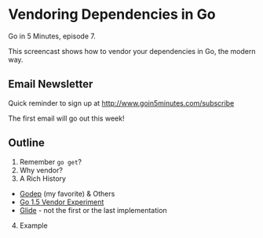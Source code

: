 # Vendoring Dependencies in Go

Go in 5 Minutes, episode 7.

This screencast shows how to vendor your dependencies in Go, the modern way.

## Email Newsletter

Quick reminder to sign up at http://www.goin5minutes.com/subscribe

The first email will go out this week!

## Outline

1. Remember `go get`?
2. Why vendor?
3. A Rich History
  - [Godep](https://github.com/tools/godep) (my favorite) & Others
  - [Go 1.5 Vendor Experiment](https://docs.google.com/document/d/1Bz5-UB7g2uPBdOx-rw5t9MxJwkfpx90cqG9AFL0JAYo/edit)
  - [Glide](https://github.com/Masterminds/glide) - not the first or the last implementation
4. Example
